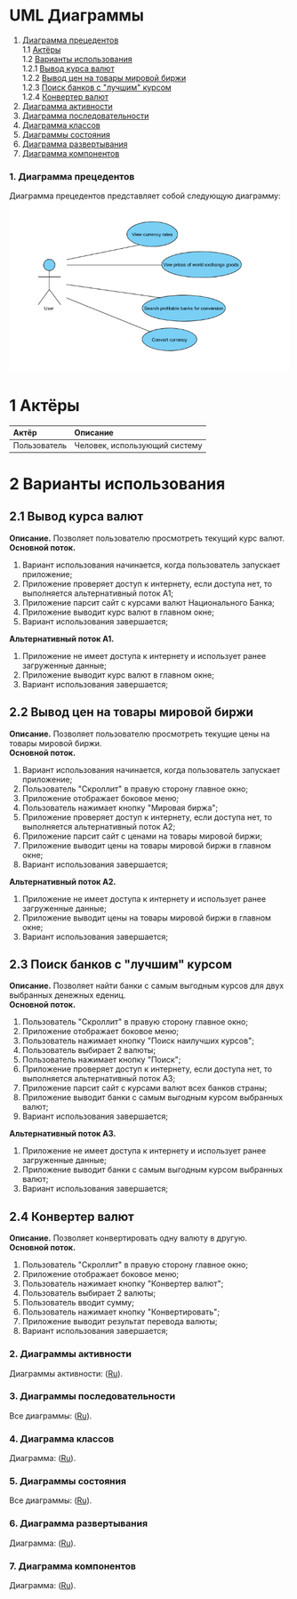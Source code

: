 # UML Диаграммы
1. [Диаграмма прецедентов](#1)<br>
1.1 [Актёры](#1.1)<br>
1.2 [Варианты использования](#2) <br>
1.2.1 [Вывод курса валют](#2.1) <br>
1.2.2 [Вывод цен на товары мировой биржи](#2.2) <br>
1.2.3 [Поиск банков с "лучшим" курсом](#2.3) <br>
1.2.4 [Конвертер валют](#2.4) <br>
2. [Диаграмма активности](#2)
3. [Диаграмма последовательности](#3)
4. [Диаграмма классов](#4)
5. [Диаграммы состояния](#5)
6. [Диаграмма развертывания](#6)
7. [Диаграмма компонентов](#7)


### 1. Диаграмма прецедентов<a name="1"></a>
Диаграмма прецедентов представляет собой следующую диаграмму: 
![Use Case](https://github.com/Shvingelskiy/Exchange-rates/blob/master/Documents/Diagrams/UseCase/UseCaseDiagram.png)
<a name="1"/>

# 1 Актёры

| Актёр | Описание |
|:--|:--|
| Пользователь | Человек, использующий систему |

<a name="2"/>

# 2 Варианты использования

<a name="2.1"/>

## 2.1 Вывод курса валют

**Описание.** Позволяет пользователю просмотреть текущий курс валют.  
**Основной поток.**
1. Вариант использования начинается, когда пользователь запускает приложение;
2. Приложение проверяет доступ к интернету, если доступа нет, то выполняется альтернативный поток А1;
3. Приложение парсит сайт с курсами валют Национального Банка;
4. Приложение выводит курс валют в главном окне;
5. Вариант использования завершается;

**Альтернативный поток А1.**
1. Приложение не имеет доступа к интернету и использует ранее загруженные данные;
2. Приложение выводит курс валют в главном окне;
3. Вариант использования завершается;

<a name="2.2"/>

## 2.2 Вывод цен на товары мировой биржи

**Описание.** Позволяет пользователю просмотреть текущие цены на товары мировой биржи.  
**Основной поток.**
1. Вариант использования начинается, когда пользователь запускает приложение;
2. Пользователь "Скроллит" в правую сторону главное окно;
3. Приложение отображает боковое меню;
4. Пользователь нажимает кнопку "Мировая биржа";
5. Приложение проверяет доступ к интернету, если доступа нет, то выполняется альтернативный поток А2;
6. Приложение парсит сайт с ценами на товары мировой биржи;
7. Приложение выводит цены на товары мировой биржи в главном окне;
8. Вариант использования завершается;

**Альтернативный поток А2.**
1. Приложение не имеет доступа к интернету и использует ранее загруженные данные;
2. Приложение выводит цены на товары мировой биржи в главном окне;
3. Вариант использования завершается;


<a name="2.3"/>

## 2.3 Поиск банков с "лучшим" курсом

**Описание.** Позволяет найти банки с самым выгодным курсов для двух выбранных денежных едениц.   
**Основной поток.**
1. Пользователь "Скроллит" в правую сторону главное окно;
3. Приложение отображает боковое меню;
4. Пользователь нажимает кнопку "Поиск наилучших курсов";
5. Пользователь выбирает 2 валюты;
6. Пользователь нажимает кнопку "Поиск";
7. Приложение проверяет доступ к интернету, если доступа нет, то выполняется альтернативный поток А3;
8. Приложение парсит сайт с курсами валют всех банков страны;
9. Приложение выводит банки с самым выгодным курсом выбранных валют;
10. Вариант использования завершается;

**Альтернативный поток А3.**
1. Приложение не имеет доступа к интернету и использует ранее загруженные данные;
2. Приложение выводит банки с самым выгодным курсом выбранных валют;
3. Вариант использования завершается;


<a name="2.4"/>

## 2.4 Конвертер валют

**Описание.** Позволяет конвертировать одну валюту в другую.  
**Основной поток.**
1. Пользователь "Скроллит" в правую сторону главное окно;
2. Приложение отображает боковое меню;
3. Пользователь нажимает кнопку "Конвертер валют";
4. Пользователь выбирает 2 валюты;
5. Пользователь вводит сумму;
6. Пользователь нажимает кнопку "Конвертировать";
7. Приложение выводит результат перевода валюты; 
8. Вариант использования завершается;

### 2. Диаграммы активности<a name="2"></a>
Диаграммы активности: ([Ru](https://github.com/Shvingelskiy/Exchange-rates/blob/master/Documents/Diagrams/Activity/README.md)).

### 3. Диаграммы последовательности<a name="3"></a>
Все диаграммы: ([Ru](https://github.com/Shvingelskiy/Exchange-rates/blob/master/Documents/Diagrams/Sequence/README.md)).

### 4. Диаграмма классов<a name="4"></a>
Диаграмма: ([Ru](https://github.com/Shvingelskiy/Exchange-rates/blob/master/Documents/Diagrams/Class/README.md)).

### 5. Диаграммы состояния<a name="5"></a>
Все диаграммы: ([Ru](https://github.com/Shvingelskiy/Exchange-rates/blob/master/Documents/Diagrams/State/README.md)).

### 6. Диаграмма развертывания<a name="6"></a>
Диаграмма: ([Ru](https://github.com/Shvingelskiy/Exchange-rates/blob/master/Documents/Diagrams/Deployment/README.md)).

### 7. Диаграмма компонентов<a name="7"></a>
Диаграмма: ([Ru](https://github.com/Shvingelskiy/Exchange-rates/blob/master/Documents/Diagrams/Component/README.md)).

